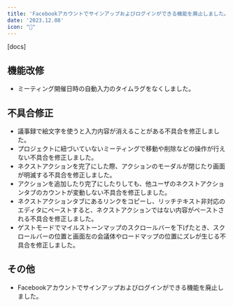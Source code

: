 ```yaml
---
title: 'Facebookアカウントでサインアップおよびログインができる機能を廃止しました。その他機能改修、不具合の修正を行いました。'
date: '2023.12.08'
icon: "🐛"
---
```


[docs]

## 機能改修

- ミーティング開催日時の自動入力のタイムラグをなくしました。

## 不具合修正

- 議事録で絵文字を使うと入力内容が消えることがある不具合を修正しました。
- プロジェクトに紐づいていないミーティングで移動や削除などの操作が行えない不具合を修正しました。
- ネクストアクションを完了にした際、アクションのモーダルが閉じたり画面が明滅する不具合を修正しました。
- アクションを追加したり完了にしたりしても、他ユーザのネクストアクションタブのカウントが変動しない不具合を修正しました。
- ネクストアクションタブにあるリンクをコピーし、リッチテキスト非対応のエディタにペーストすると、ネクストアクションではない内容がペーストされる不具合を修正しました。
- ゲストモードでマイルストーンマップのスクロールバーを下げたとき、スクロールバーの位置と画面左の会議体やロードマップの位置にズレが生じる不具合を修正しました。

## その他

- Facebookアカウントでサインアップおよびログインができる機能を廃止しました。
